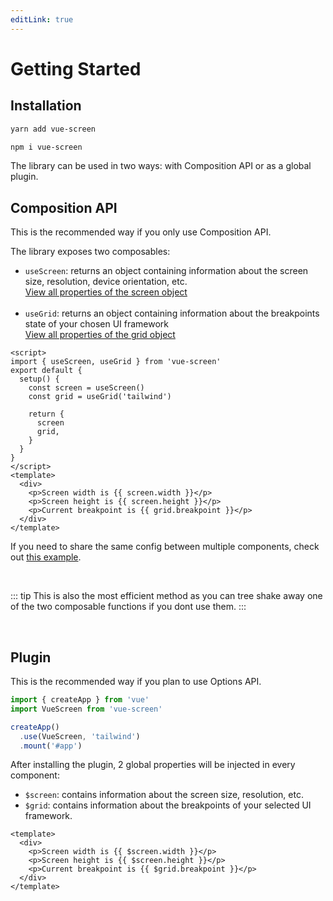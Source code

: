 ```yaml
---
editLink: true
---
```


# Getting Started

## Installation

```bash
yarn add vue-screen
```
```bash
npm i vue-screen
```

The library can be used in two ways: with Composition API or as a global plugin.

## Composition API

This is the recommended way if you only use Composition API.<br>

The library exposes two composables:
- `useScreen`: returns an object containing information about the screen size, resolution, device orientation, etc.<br>[View all properties of the screen object](/api/screen)<br><br>
- `useGrid`: returns an object containing information about the breakpoints state of your chosen UI framework<br> [View all properties of the grid object](/api/grid)


```vue
<script>
import { useScreen, useGrid } from 'vue-screen'
export default {
  setup() {
    const screen = useScreen()
    const grid = useGrid('tailwind')

    return {
      screen
      grid,
    }
  }
}
</script>
<template>
  <div>
    <p>Screen width is {{ screen.width }}</p>
    <p>Screen height is {{ screen.height }}</p>
    <p>Current breakpoint is {{ grid.breakpoint }}</p>
  </div>
</template>
```

If you need to share the same config between multiple components, check out [this example](/guide/examples/shared-config).

<br>

::: tip
This is also the most efficient method as you can tree shake away one of the two composable functions if you dont use them.
:::

<br>

## Plugin
This is the recommended way if you plan to use Options API.
```js
import { createApp } from 'vue'
import VueScreen from 'vue-screen'

createApp()
  .use(VueScreen, 'tailwind')
  .mount('#app')
```

After installing the plugin, 2 global properties will be injected in every component:
- `$screen`: contains information about the screen size, resolution, etc. 
- `$grid`: contains information about the breakpoints of your selected UI framework.

```vue
<template>
  <div>
    <p>Screen width is {{ $screen.width }}</p>
    <p>Screen height is {{ $screen.height }}</p>
    <p>Current breakpoint is {{ $grid.breakpoint }}</p>
  </div>
</template>
```